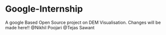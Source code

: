 # Google-Internship
A google Based Open Source project on DEM Visualisation.
Changes will be made here!! @Nikhil Poojari @Tejas Sawant
